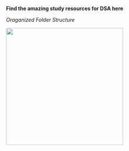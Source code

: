 **Find the amazing study resources for DSA here**

_*Oraganized Folder Structure*_

<img src="https://www.programiz.com/sites/tutorial2program/files/how-to-dsa-2.png" width='320px' height='auto' style="border-radius: '6px'"/>
